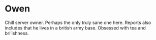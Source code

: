 # Owen

Chill server owner. Perhaps the only truly sane one here. Reports also includes
that he lives in a british army base. Obsessed with tea and bri’ishness.
